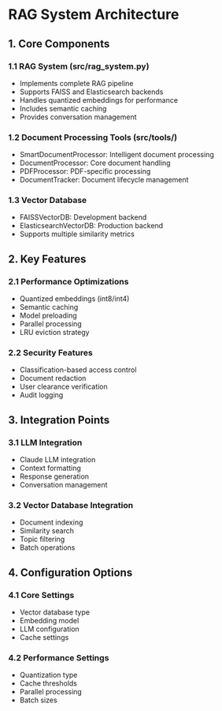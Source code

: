# RAG System Architecture

## 1. Core Components

### 1.1 RAG System (src/rag_system.py)
- Implements complete RAG pipeline
- Supports FAISS and Elasticsearch backends
- Handles quantized embeddings for performance
- Includes semantic caching
- Provides conversation management

### 1.2 Document Processing Tools (src/tools/)
- SmartDocumentProcessor: Intelligent document processing
- DocumentProcessor: Core document handling
- PDFProcessor: PDF-specific processing
- DocumentTracker: Document lifecycle management

### 1.3 Vector Database
- FAISSVectorDB: Development backend
- ElasticsearchVectorDB: Production backend
- Supports multiple similarity metrics

## 2. Key Features

### 2.1 Performance Optimizations
- Quantized embeddings (int8/int4)
- Semantic caching
- Model preloading
- Parallel processing
- LRU eviction strategy

### 2.2 Security Features
- Classification-based access control
- Document redaction
- User clearance verification
- Audit logging

## 3. Integration Points

### 3.1 LLM Integration
- Claude LLM integration
- Context formatting
- Response generation
- Conversation management

### 3.2 Vector Database Integration
- Document indexing
- Similarity search
- Topic filtering
- Batch operations

## 4. Configuration Options

### 4.1 Core Settings
- Vector database type
- Embedding model
- LLM configuration
- Cache settings

### 4.2 Performance Settings
- Quantization type
- Cache thresholds
- Parallel processing
- Batch sizes
